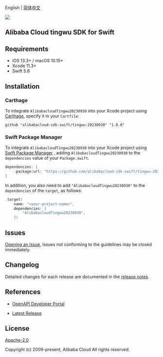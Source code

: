 English | [简体中文](README-CN.md)

![](https://aliyunsdk-pages.alicdn.com/icons/AlibabaCloud.svg)

## Alibaba Cloud tingwu SDK for Swift

## Requirements

- iOS 13.3+ / macOS 10.15+
- Xcode 11.3+
- Swift 5.6

## Installation

### Carthage

To integrate `AlibabacloudTingwu20230930` into your Xcode project using [Carthage](https://github.com/Carthage/Carthage), specify it in your `Cartfile`:

```ogdl
github "alibabacloud-sdk-swift/tingwu-20230930" "1.0.0"
```

### Swift Package Manager

To integrate `AlibabacloudTingwu20230930` into your Xcode project using [Swift Package Manager](https://swift.org/package-manager/) , adding `AlibabacloudTingwu20230930` to the `dependencies` value of your `Package.swift`.

```swift
dependencies: [
    .package(url: "https://github.com/alibabacloud-sdk-swift/tingwu-20230930.git", from: "1.0.0")
]
```

In addition, you also need to add `"AlibabacloudTingwu20230930"` to the `dependencies` of the `target`, as follows:

```swift
.target(
    name: "<your-project-name>",
    dependencies: [
        "AlibabacloudTingwu20230930",
    ])
```

## Issues

[Opening an Issue](https://github.com/alibabacloud-sdk-swift/tingwu-20230930/issues/new), Issues not conforming to the guidelines may be closed immediately.

## Changelog

Detailed changes for each release are documented in the [release notes](./ChangeLog.txt).

## References

* [OpenAPI Developer Portal](https://next.api.alibabacloud.com/home)
- [Latest Release](https://github.com/alibabacloud-sdk-swift/tingwu-20230930)

## License

[Apache-2.0](http://www.apache.org/licenses/LICENSE-2.0)

Copyright (c) 2009-present, Alibaba Cloud All rights reserved.
